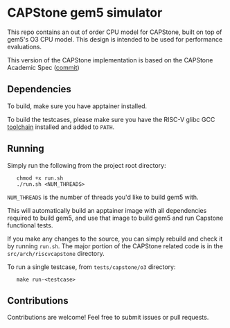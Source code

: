 # CAPStone gem5 simulator

This repo contains an out of order CPU model for CAPStone, built on top
of gem5's O3 CPU model. This design is intended to be used for performance evaluations.

This version of the CAPStone implementation is based on the CAPStone Academic Spec ([commit](https://github.com/project-starch/capstone-academic-spec/commit/ac7f329100489f843770d815ee14ce2b90215ddb))

## Dependencies
To build, make sure you have apptainer installed.

To build the testcases, please make sure you have the RISC-V glibc GCC [toolchain](https://github.com/riscv-collab/riscv-gnu-toolchain)
installed and added to `PATH`.

## Running

Simply run the following from the project root directory:

```
   chmod +x run.sh
   ./run.sh <NUM_THREADS>
```

`NUM_THREADS` is the number of threads you'd like to build gem5 with.

This will automatically build an apptainer image with all dependencies
required to build gem5, and use that image to build gem5 and run Capstone
functional tests.

If you make any changes to the source, you can simply rebuild and check it by running `run.sh`. The major portion of the CAPStone related code is in the `src/arch/riscvcapstone` directory.

To run a single testcase, from `tests/capstone/o3` directory:

```
   make run-<testcase>
```

## Contributions

Contributions are welcome! Feel free to submit issues or pull requests.
